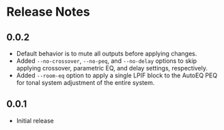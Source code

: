 # Release Notes

## 0.0.2

* Default behavior is to mute all outputs before applying changes.
* Added `--no-crossover`, `--no-peq`, and `--no-delay` options to skip applying
  crossover, parametric EQ, and delay settings, respectively.
* Added `--room-eq` option to apply a single LPIF block to the AutoEQ PEQ for
  tonal system adjustment of the entire system.

## 0.0.1

* Initial release
